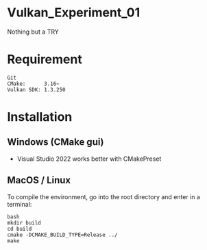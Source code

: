 # Vulkan_Experiment_01
Nothing but a TRY
# Requirement
```
Git
CMake:		3.16~
Vulkan SDK:	1.3.250
```
# Installation
## Windows (CMake gui)
- Visual Studio 2022 works better with CMakePreset
## MacOS / Linux
To compile the environment, go into the root directory and enter in a terminal:
```
bash
mkdir build
cd build
cmake -DCMAKE_BUILD_TYPE=Release ../
make
```

